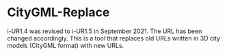 # CityGML-Replace
i-UR1.4 was revised to i-UR1.5 in September 2021. The URL has been changed accordingly.
This is a tool that replaces old URLs written in 3D city models (CityGML format) with new URLs.
